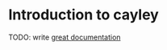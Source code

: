 # Introduction to cayley

TODO: write [great documentation](http://jacobian.org/writing/great-documentation/what-to-write/)
